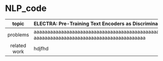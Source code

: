 # NLP_code
| topic | ELECTRA: Pre-Training Text Encoders as Discriminators Rather Than Generators  |
|:------:|:-----|
|problems| aaaaaaaaaaaaaaaaaaaaaaaaaaaaaaaaaaaaaaaaaaaaaaaaaaaaaaaaaaaaaaaaaaaaaaaaaaaaaaaaaaaaaaaaaaaaaaaaaaaaaaaaaaaaaaaaaaaaaaaaaaaaaaaaaaaaaaaaaaaaaaaaaaaaaaaaaaaa<br>aaaaaaaaaaaaaaaaaaaaaaaaaaaaaaaaaaaaaaaaa|
|related work|hdjfhd|
